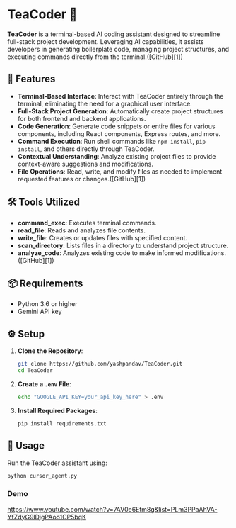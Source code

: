 # TeaCoder 🧠

**TeaCoder** is a terminal-based AI coding assistant designed to streamline full-stack project development. Leveraging AI capabilities, it assists developers in generating boilerplate code, managing project structures, and executing commands directly from the terminal.([GitHub][1])

## 🚀 Features

* **Terminal-Based Interface**: Interact with TeaCoder entirely through the terminal, eliminating the need for a graphical user interface.
* **Full-Stack Project Generation**: Automatically create project structures for both frontend and backend applications.
* **Code Generation**: Generate code snippets or entire files for various components, including React components, Express routes, and more.
* **Command Execution**: Run shell commands like `npm install`, `pip install`, and others directly through TeaCoder.
* **Contextual Understanding**: Analyze existing project files to provide context-aware suggestions and modifications.
* **File Operations**: Read, write, and modify files as needed to implement requested features or changes.([GitHub][1])

## 🛠️ Tools Utilized

* **command\_exec**: Executes terminal commands.
* **read\_file**: Reads and analyzes file contents.
* **write\_file**: Creates or updates files with specified content.
* **scan\_directory**: Lists files in a directory to understand project structure.
* **analyze\_code**: Analyzes existing code to make informed modifications.([GitHub][1])

## 📦 Requirements

* Python 3.6 or higher
* Gemini API key

## ⚙️ Setup

1. **Clone the Repository**:

   ```bash
   git clone https://github.com/yashpandav/TeaCoder.git
   cd TeaCoder
   ```



2. **Create a `.env` File**:

   ```bash
   echo "GOOGLE_API_KEY=your_api_key_here" > .env
   ```



3. **Install Required Packages**:

   ```bash
   pip install requirements.txt
   ```


## 🧪 Usage

Run the TeaCoder assistant using:

```bash
python cursor_agent.py
```

### Demo
https://www.youtube.com/watch?v=7AV0e6Etm8g&list=PLm3PPaAhVA-YfZdyG9lDjgPAoo1CP5bqK


